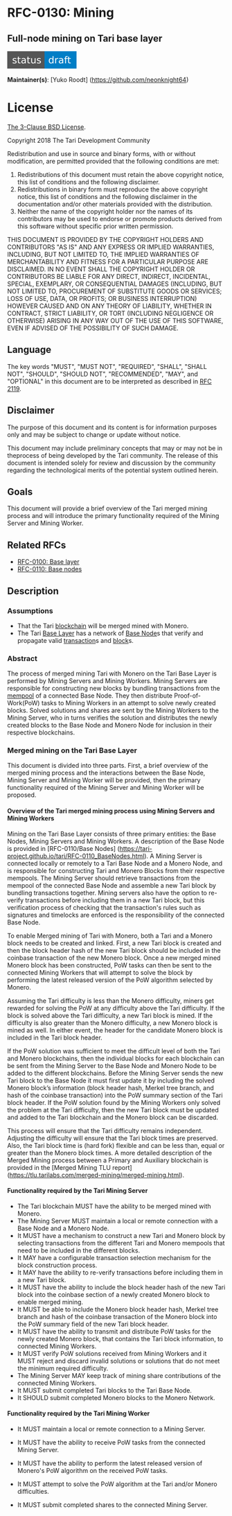 # RFC-0130: Mining

## Full-node mining on Tari base layer

![status: draft](theme/images/status-draft.svg)

**Maintainer(s)**: [Yuko Roodt] (https://github.com/neonknight64)

# License

[ The 3-Clause BSD License](https://opensource.org/licenses/BSD-3-Clause).

Copyright 2018 The Tari Development Community

Redistribution and use in source and binary forms, with or without modification, are permitted provided that the
following conditions are met:

1. Redistributions of this document must retain the above copyright notice, this list of conditions and the following
   disclaimer.
2. Redistributions in binary form must reproduce the above copyright notice, this list of conditions and the following
   disclaimer in the documentation and/or other materials provided with the distribution.
3. Neither the name of the copyright holder nor the names of its contributors may be used to endorse or promote products
   derived from this software without specific prior written permission.

THIS DOCUMENT IS PROVIDED BY THE COPYRIGHT HOLDERS AND CONTRIBUTORS "AS IS" AND ANY EXPRESS OR IMPLIED WARRANTIES,
INCLUDING, BUT NOT LIMITED TO, THE IMPLIED WARRANTIES OF MERCHANTABILITY AND FITNESS FOR A PARTICULAR PURPOSE ARE
DISCLAIMED. IN NO EVENT SHALL THE COPYRIGHT HOLDER OR CONTRIBUTORS BE LIABLE FOR ANY DIRECT, INDIRECT, INCIDENTAL,
SPECIAL, EXEMPLARY, OR CONSEQUENTIAL DAMAGES (INCLUDING, BUT NOT LIMITED TO, PROCUREMENT OF SUBSTITUTE GOODS OR
SERVICES; LOSS OF USE, DATA, OR PROFITS; OR BUSINESS INTERRUPTION) HOWEVER CAUSED AND ON ANY THEORY OF LIABILITY,
WHETHER IN CONTRACT, STRICT LIABILITY, OR TORT (INCLUDING NEGLIGENCE OR OTHERWISE) ARISING IN ANY WAY OUT OF THE USE OF
THIS SOFTWARE, EVEN IF ADVISED OF THE POSSIBILITY OF SUCH DAMAGE.

## Language

The key words "MUST", "MUST NOT", "REQUIRED", "SHALL", "SHALL NOT", "SHOULD", "SHOULD NOT", "RECOMMENDED", "MAY", and
"OPTIONAL" in this document are to be interpreted as described in [RFC 2119](http://tools.ietf.org/html/rfc2119).

## Disclaimer

The purpose of this document and its content is for information purposes only and may be subject to change or update
without notice.

This document may include preliminary concepts that may or may not be in theprocess of being developed by the Tari
community. The release of this document is intended solely for review and discussion by the community regarding the
technological merits of the potential system outlined herein.

## Goals

This document will provide a brief overview of the Tari merged mining process and will introduce the primary functionality required of the Mining Server and Mining Worker.

## Related RFCs

* [RFC-0100: Base layer](RFC-0100_BaseLayer.md)
* [RFC-0110: Base nodes](RFC-0110_BaseNodes.md)

## Description

### Assumptions
- That the Tari [blockchain] will be merged mined with Monero.
- The Tari [Base Layer] has a network of [Base Node]s that verify and propagate valid [transaction]s and [block]s. 

### Abstract

The process of merged mining Tari with Monero on the Tari Base Layer is performed by Mining Servers and Mining Workers. Mining Servers are responsible for constructing new blocks by bundling transactions from the [mempool] of a connected Base Node. They then distribute Proof-of-Work(PoW) tasks to Mining Workers in an attempt to solve newly created blocks. Solved solutions and shares are sent by the Mining Workers to the Mining Server, who in turns verifies the solution and distributes the newly created blocks to the Base Node and Monero Node for inclusion in their respective blockchains.

### Merged mining on the Tari Base Layer

This document is divided into three parts. First, a brief overview of the merged mining process and the interactions between the Base Node, Mining Server and Mining Worker will be provided, then the primary functionality required of the Mining Server and Mining Worker will be proposed.

####  Overview of the Tari merged mining process using Mining Servers and Mining Workers

Mining on the Tari Base Layer consists of three primary entities: the Base Nodes, Mining Servers and Mining Workers. A description of the Base Node is provided in [RFC-0110/Base Nodes] (https://tari-project.github.io/tari/RFC-0110_BaseNodes.html).
A Mining Server is connected locally or remotely to a Tari Base Node and a Monero Node, and is responsible for constructing Tari and Monero Blocks from their respective mempools. The Mining Server should retrieve transactions from the mempool of the connected Base Node and assemble a new Tari block by bundling transactions together. Mining servers also have the option to re-verify transactions before including them in a new Tari block, but this verification process of checking that the transaction's rules such as signatures and timelocks are enforced is the responsibility of the connected Base Node. 

To enable Merged mining of Tari with Monero, both a Tari and a Monero block needs to be created and linked. First, a new Tari block is created and then the block header hash of the new Tari block should be included in the coinbase transaction of the new Monero block. Once a new merged mined Monero block has been constructed, PoW tasks can then be sent to the connected Mining Workers that will attempt to solve the block by performing the latest released version of the PoW algorithm selected by Monero.

Assuming the Tari difficulty is less than the Monero difficulty, miners get rewarded for solving the PoW at any difficulty above the Tari difficulty. If the block is solved above the Tari difficulty, a new Tari block is mined. If the difficulty is also greater than the Monero difficulty, a new Monero block is mined as well. In either event, the header for the candidate Monero block is included in the Tari block header.

If the PoW solution was sufficient to meet the difficult level of both the Tari and Monero blockchains, then the individual blocks for each blockchain can be sent from the Mining Server to the Base Node and Monero Node to be added to the different blockchains.  Before the Mining Server sends the new Tari block to the Base Node it must first update it by including the solved Monero block’s information (block header hash, Merkel tree branch, and hash of the coinbase transaction) into the PoW summary section of the Tari block header. If the PoW solution found by the Mining Workers only solved the problem at the Tari difficulty, then the new Tari block must be updated and added to the Tari blockchain and the Monero block can be discarded. 

This process will ensure that the Tari difficulty remains independent. Adjusting the difficulty will ensure that the Tari block times are preserved. Also, the Tari block time is (hard fork) flexible and can be less than, equal or greater than the Monero block times. A more detailed description of the Merged Mining process between a Primary and Auxiliary blockchain is provided in the [Merged Mining TLU report] (https://tlu.tarilabs.com/merged-mining/merged-mining.html).

#### Functionality required by the Tari Mining Server

- The Tari blockchain MUST have the ability to be merged mined with Monero. 
- The Mining Server MUST maintain a local or remote connection with a Base Node and a Monero Node.
- It MUST have a mechanism to construct a new Tari and Monero block by selecting transactions from the different Tari and Monero mempools that need to be included in the different blocks.
- It MAY have a configurable transaction selection mechanism for the block construction process. 
- It MAY have the ability to re-verify transactions before including them in a new Tari block.
- It MUST have the ability to include the block header hash of the new Tari block into the coinbase section of a newly created Monero block to enable merged mining.
- It MUST be able to include the Monero block header hash, Merkel tree branch and hash of the coinbase transaction of the Monero block into the PoW summary field of the new Tari block header. 
- It MUST have the ability to transmit and distribute PoW tasks for the newly created Monero block, that contains the Tari block information, to connected Mining Workers.
- It MUST verify PoW solutions received from Mining Workers and it MUST reject and discard invalid solutions or solutions that do not meet the minimum required difficulty.
- The Mining Server MAY keep track of mining share contributions of the connected Mining Workers. 
- It MUST submit completed Tari blocks to the Tari Base Node.
- It SHOULD submit completed Monero blocks to the Monero Network.  

#### Functionality required by the Tari Mining Worker

- It MUST maintain a local or remote connection to a Mining Server.

- It MUST have the ability to receive PoW tasks from the connected Mining Server. 

- It MUST have the ability to perform the latest released version of Monero's PoW algorithm on the received PoW tasks.

- It MUST attempt to solve the PoW algorithm at the Tari and/or Monero difficulties. 

- It MUST submit completed shares to the connected Mining Server. 


[blockchain]: Glossary.md#blockchain
[Base Layer]: Glossary.md#base-layer
[base node]: Glossary.md#base-node
[transaction]: Glossary.md#transaction
[block]: Glossary.md#block
[mempool]: Glossary.md#mempool
